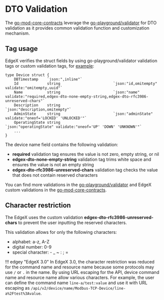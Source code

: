 # DTO Validation

The [go-mod-core-contracts](https://github.com/edgexfoundry/go-mod-core-contracts/) leverage the  [go-playground/validator](https://github.com/go-playground/validator/) for DTO validation as it provides common validation function and customization mechanism.

## Tag usage
EdgeX verifies the struct fields by using go-playground/validator validation tags or custom validation tags, for [example](https://github.com/edgexfoundry/go-mod-core-contracts/blob/{{version}}/dtos/device.go):
```
type Device struct {
	DBTimestamp    `json:",inline"`
	Id             string                        `json:"id,omitempty" validate:"omitempty,uuid"`
	Name           string                        `json:"name" validate:"required,edgex-dto-none-empty-string,edgex-dto-rfc3986-unreserved-chars"`
	Description    string                        `json:"description,omitempty"`
	AdminState     string                        `json:"adminState" validate:"oneof='LOCKED' 'UNLOCKED'"`
	OperatingState string                        `json:"operatingState" validate:"oneof='UP' 'DOWN' 'UNKNOWN'"`
	...
}
```
The device name field contains the following validation:

- **required** validation tag ensures the value is not zero, empty string, or nil
- **edgex-dto-none-empty-string** validation tag trims white space and ensures the value is not an empty string
- **edgex-dto-rfc3986-unreserved-chars** validation tag checks the value that does not contain reserved characters

You can find more validations in the [go-playground/validator](https://pkg.go.dev/github.com/go-playground/validator/v10) and EdgeX custom validations in the [go-mod-core-contracts](https://github.com/edgexfoundry/go-mod-core-contracts/blob/{{version}}/common/validator.go).

## Character restriction
The EdgeX uses the custom validation **edgex-dto-rfc3986-unreserved-chars** to prevent the user inputting the reserved characters.

This validation allows for only the following characters:

- alphabet: a-z, A-Z
- digital number: 0-9
- special character: - _ ~ : ; =

!!! edgey "EdgeX 3.0"
    In EdgeX 3.0, the character restriction was reduced for the command name and resource name because some protocols may use `/` or `.` in the name. By using URL escaping for the API, device command name and resource name allow various characters. For example, the user can define the command name `line-a/test:value` and use it with URL escaping as `/api/v2/device/name/Modbus-TCP-Device/line-a%2Ftest%3Avalue`.
